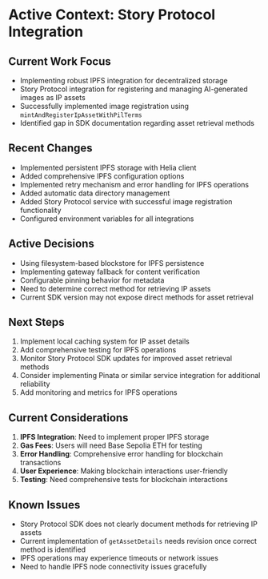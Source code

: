 # Active Context: Story Protocol Integration

## Current Work Focus

- Implementing robust IPFS integration for decentralized storage
- Story Protocol integration for registering and managing AI-generated images as IP assets
- Successfully implemented image registration using `mintAndRegisterIpAssetWithPilTerms`
- Identified gap in SDK documentation regarding asset retrieval methods

## Recent Changes

- Implemented persistent IPFS storage with Helia client
- Added comprehensive IPFS configuration options
- Implemented retry mechanism and error handling for IPFS operations
- Added automatic data directory management
- Added Story Protocol service with successful image registration functionality
- Configured environment variables for all integrations

## Active Decisions

- Using filesystem-based blockstore for IPFS persistence
- Implementing gateway fallback for content verification
- Configurable pinning behavior for metadata
- Need to determine correct method for retrieving IP assets
- Current SDK version may not expose direct methods for asset retrieval

## Next Steps

1. Implement local caching system for IP asset details
2. Add comprehensive testing for IPFS operations
3. Monitor Story Protocol SDK updates for improved asset retrieval methods
4. Consider implementing Pinata or similar service integration for additional reliability
5. Add monitoring and metrics for IPFS operations

## Current Considerations

1. **IPFS Integration**: Need to implement proper IPFS storage
2. **Gas Fees**: Users will need Base Sepolia ETH for testing
3. **Error Handling**: Comprehensive error handling for blockchain transactions
4. **User Experience**: Making blockchain interactions user-friendly
5. **Testing**: Need comprehensive tests for blockchain interactions

## Known Issues

- Story Protocol SDK does not clearly document methods for retrieving IP assets
- Current implementation of `getAssetDetails` needs revision once correct method is identified
- IPFS operations may experience timeouts or network issues
- Need to handle IPFS node connectivity issues gracefully
